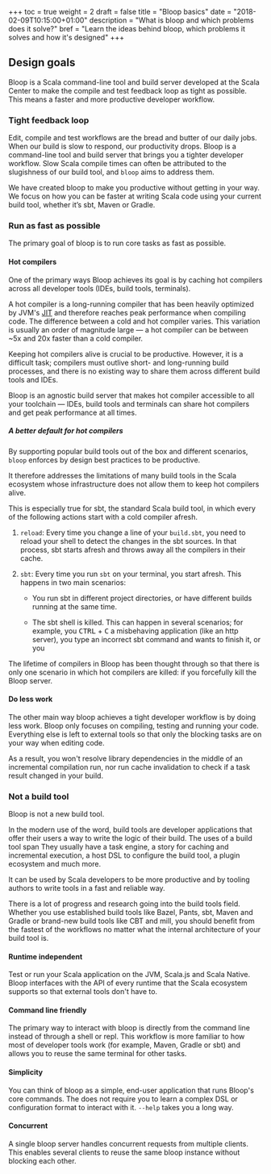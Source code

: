 +++
toc = true
weight = 2
draft = false
title = "Bloop basics"
date = "2018-02-09T10:15:00+01:00"
description = "What is bloop and which problems does it solve?"
bref = "Learn the ideas behind bloop, which problems it solves and how it's designed"
+++

## Design goals

Bloop is a Scala command-line tool and build server developed at the Scala
Center to make the compile and test feedback loop as tight as possible. This
means a faster and more productive developer workflow.

### Tight feedback loop

Edit, compile and test workflows are the bread and butter of our daily jobs.
When our build is slow to respond, our productivity drops. Bloop is a
command-line tool and build server that brings you a tighter developer
workflow. Slow Scala compile times can often be attributed to the slugishness
of our build tool, and `bloop` aims to address them.

We have created bloop to make you productive without getting in your way. We
focus on how you can be faster at writing Scala code using your current build
tool, whether it’s sbt, Maven or Gradle.

### Run as fast as possible

The primary goal of bloop is to run core tasks as fast as possible.

#### Hot compilers

One of the primary ways Bloop achieves its goal is by caching hot compilers
across all developer tools (IDEs, build tools, terminals).

A hot compiler is a long-running compiler that has been heavily optimized by
JVM's [JIT](https://en.wikipedia.org/wiki/Just-in-time_compilation) and
therefore reaches peak performance when compiling code. The difference
between a cold and hot compiler varies. This variation is usually an order of
magnitude large — a hot compiler can be between ~5x and 20x faster than a
cold compiler.

Keeping hot compilers alive is crucial to be productive. However, it is a
difficult task; compilers must outlive short- and long-running build
processes, and there is no existing way to share them across different build
tools and IDEs.

Bloop is an agnostic build server that makes hot compiler accessible to all
your toolchain — IDEs, build tools and terminals can share hot compilers and
get peak performance at all times.

##### A better default for hot compilers

By supporting popular build tools out of the box and different scenarios,
`bloop` enforces by design best practices to be productive.

It therefore addresses the limitations of many build tools in the Scala
ecosystem whose infrastructure does not allow them to keep hot compilers
alive.

This is especially true for sbt, the standard Scala build tool, in which
every of the following actions start with a cold compiler afresh.

1. `reload`: Every time you change a line of your `build.sbt`, you need to
    reload your shell to detect the changes in the sbt sources. In that process, sbt starts afresh and throws away all the compilers in their cache.
2. `sbt`: Every time you run `sbt` on your terminal, you start afresh. This
    happens in two main scenarios:

    * You run sbt in different project directories, or have different
    builds running at the same time.

    * The sbt shell is killed. This can happen in several scenarios; for
    example, you <kbd>CTRL</kbd> + <kbd>C</kbd> a misbehaving application
    (like an http server), you type an incorrect sbt command and wants to
    finish it, or you
    
The lifetime of compilers in Bloop has been thought through so that there is
only one scenario in which hot compilers are killed: if you forcefully kill
the Bloop server.

#### Do less work

The other main way bloop achieves a tight developer workflow is by doing less
work. Bloop only focuses on compiling, testing and running your code.
Everything else is left to external tools so that only the blocking tasks are
on your way when editing code.

As a result, you won't resolve library dependencies in the middle of an
incremental compilation run, nor run cache invalidation to check if a task
result changed in your build.

### Not a build tool

Bloop is not a new build tool.

In the modern use of the word, build tools are developer applications that
offer their users a way to write the logic of their build. The uses of a build tool span They usually have
a task engine, a story for caching and incremental execution, a host DSL to
configure the build tool, a plugin ecosystem and much more.

It can be used by Scala developers to be more productive and by
tooling authors to write tools in a fast and reliable way.

There is a lot of progress and research going into the build tools field.
Whether you use established build tools like Bazel, Pants, sbt, Maven and
Gradle or brand-new build tools like CBT and mill, you should benefit from
the fastest of the workflows no matter what the internal architecture of your
build tool is.

#### Runtime independent

Test or run your Scala application on the JVM, Scala.js and Scala Native.
Bloop interfaces with the API of every runtime that the Scala ecosystem
supports so that external tools don't have to.

#### Command line friendly

The primary way to interact with bloop is directly from the command line
instead of through a shell or repl. This workflow is more familiar to how
most of developer tools work (for example, Maven, Gradle or sbt) and allows
you to reuse the same terminal for other tasks.

#### Simplicity

You can think of bloop as a simple, end-user application that runs Bloop's
core commands. The does not require you to learn a complex DSL or
configuration format to interact with it. `--help` takes you a long way.

#### Concurrent

A single bloop server handles concurrent requests from multiple clients. This
enables several clients to reuse the same bloop instance without blocking
each other.

[scala/scala]: https://github.com/scala/scala
[sbt/zinc]: https://github.com/sbt/zinc
